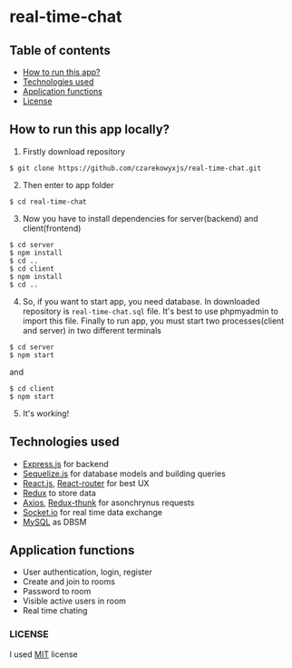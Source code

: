 # real-time-chat

## Table of contents
* [How to run this app?](#how-to-run)
* [Technologies used](#technologies)
* [Application functions](#functions)
* [License](#License)

<a name="how-to-run"/>

## How to run this app locally?
1. Firstly download repository
```
$ git clone https://github.com/czarekowyxjs/real-time-chat.git
```
2. Then enter to app folder
```
$ cd real-time-chat
```
3. Now you have to install dependencies for server(backend) and client(frontend)
```
$ cd server
$ npm install
$ cd ..
$ cd client
$ npm install
$ cd ..
```
4. So, if you want to start app, you need database. In downloaded repository is `real-time-chat.sql` file. It's best to use phpmyadmin to import this file.
Finally to run app, you must start two processes(client and server) in two different terminals
```
$ cd server
$ npm start
```
and
```
$ cd client
$ npm start
```
5. It's working!

<a name="technologies"/>

## Technologies used
* [Express.js](https://expressjs.com) for backend
* [Sequelize.js](http://docs.sequelizejs.com) for database models and building queries
* [React.js](https://reactjs.org), [React-router](https://github.com/ReactTraining/react-router) for best UX
* [Redux](https://redux.js.org) to store data
* [Axios](https://github.com/axios/axios), [Redux-thunk](https://github.com/reduxjs/redux-thunk) for asonchrynus requests
* [Socket.io](https://socket.io) for real time data exchange
* [MySQL](https://www.mysql.com) as DBSM

<a name="functions"/>

## Application functions
* User authentication, login, register
* Create and join to rooms
* Password to room
* Visible active users in room
* Real time chating

<a name="license"/>

### LICENSE
I used [MIT](https://opensource.org/licenses/MIT) license
